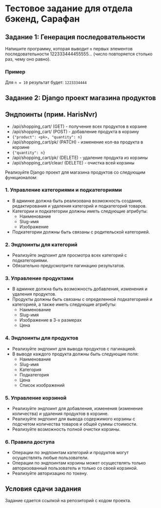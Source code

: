 # Тестовое задание для отдела бэкенд, Сарафан

## Задание 1: Генерация последовательности

Напишите программу, которая выводит `n` первых элементов последовательности 122333444455555… (число повторяется столько раз, чему оно равно).

### Пример

Для `n = 10` результат будет: `1223334444`

## Задание 2: Django проект магазина продуктов

## Эндпоинты (прим. HarisNvr)
- /api/shopping_cart/ (GET) - получение всех продуктов в корзине
- /api/shopping_cart/ (POST) - добавление продукта в корзину
- `{"product": <pk>, "quantity": n}`
- /api/shopping_cart/pk/ (PATCH) - изменение кол-ва продукта в корзине
- `{"quantity": n}`
- /api/shopping_cart/pk/ (DELETE) - удаление продукта из корзины
- /api/shopping_cart/clear/ (DELETE) - очистка всей корзины

Реализуйте Django проект для магазина продуктов со следующим функционалом:

### 1. Управление категориями и подкатегориями

- В админке должна быть реализована возможность создания, редактирования и удаления категорий и подкатегорий товаров.
- Категории и подкатегории должны иметь следующие атрибуты:
  - Наименование
  - Slug-имя
  - Изображение
- Подкатегории должны быть связаны с родительской категорией.

### 2. Эндпоинты для категорий

- Реализуйте эндпоинт для просмотра всех категорий с подкатегориями.
- Обязательно предусмотрите пагинацию результатов.

### 3. Управление продуктами

- В админке должна быть возможность добавления, изменения и удаления продуктов.
- Продукты должны быть связаны с определенной подкатегорией и категорией, а также иметь следующие атрибуты:
  - Наименование
  - Slug-имя
  - Изображение в 3-х размерах
  - Цена

### 4. Эндпоинты для продуктов

- Реализуйте эндпоинт для вывода продуктов с пагинацией.
- В выводе каждого продукта должны быть следующие поля:
  - Наименование
  - Slug-имя
  - Категория
  - Подкатегория
  - Цена
  - Список изображений

### 5. Управление корзиной

- Реализуйте эндпоинт для добавления, изменения (изменение количества) и удаления продуктов в корзине.
- Реализуйте эндпоинт для вывода содержимого корзины с подсчетом количества товаров и общей суммы стоимости.
- Реализуйте возможность полной очистки корзины.

### 6. Правила доступа

- Операции по эндпоинтам категорий и продуктов могут осуществлять любые пользователи.
- Операции по эндпоинтам корзины может осуществлять только авторизованный пользователь и только со своей корзиной.
- Реализуйте авторизацию по токену.

## Условия сдачи задания

Задание сдается ссылкой на репозиторий с кодом проекта.

